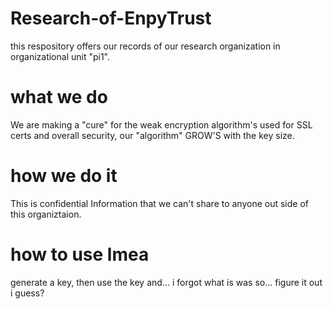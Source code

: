 # Research-of-EnpyTrust
this respository offers our records of our research organization in organizational unit "pi1".


# what we do
We are making a "cure" for the weak encryption algorithm's used for SSL certs and overall security, our "algorithm" GROW'S with the key size.


# how we do it
This is confidential Information that we can't share to anyone out side of this organiztaion.

# how to use lmea
generate a key, then use the key and... i forgot what is was so... figure it out i guess?
